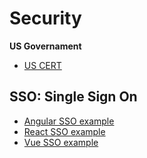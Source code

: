 # Security

**US Governament**
  - [US CERT](https://www.us-cert.gov/)

## SSO: Single Sign On
- [Angular SSO example](https://github.com/jlguenego/angular-sso-example) 
- [React SSO example](https://github.com/jlguenego/react-sso-example) 
- [Vue SSO example](https://github.com/jlguenego/vue-sso-example) 

